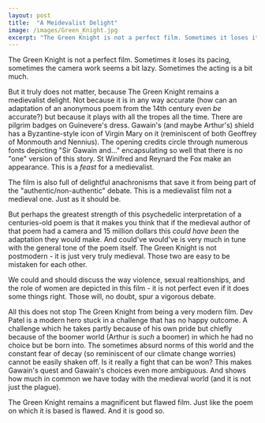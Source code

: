```yaml
---
layout: post
title:  "A Meidevalist Delight"
image: /images/Green_Knight.jpg
excerpt: "The Green Knight is not a perfect film. Sometimes it loses its pacing, sometimes the camera work seems a bit lazy. But it truly does not matter."
---
```


The Green Knight is not a perfect film. Sometimes it loses its pacing, sometimes the camera work seems a bit lazy. Sometimes the acting is a bit much.

But it truly does not matter, because The Green Knight remains a medievalist delight. Not because it is in any way accurate (how can an adaptation of an anonymous poem from the 14th century even *be* accurate?) but because it plays with all the tropes all the time. There are pilgrim badges on Guinevere's dress. Gawain's (and maybe Arthur's) shield has a Byzantine-style icon of Virgin Mary on it (reminiscent of both Geoffrey of Monmouth and Nennius). The opening credits circle through numerous fonts depicting "Sir Gawain and..." encapsulating so well that there is no "one" version of this story. St Winifred and Reynard the Fox make an appearance. This is a *feast* for a medievalist.

The film is also full of delightful anachronisms that save it from being part of the "authentic/non-authentic" debate. This is a medievalist film not a medieval one. Just as it should be.

But perhaps the greatest strength of this psychedelic interpretation of a centuries-old poem is that it makes you think that if the medieval author of that poem had a camera and 15 million dollars this *could have been* the adaptation they would make. And could've would've is very much in tune with the general tone of the poem itself. The Green Knight is not postmodern - it is just very truly medieval. Those two are easy to be mistaken for each other.

We could and should discuss the way violence, sexual realtionships, and the role of women are depicted in this film - it is not perfect even if it does some things right. Those will, no doubt, spur a vigorous debate.

All this does not stop The Green Knight from being a very modern film. Dev Patel is a modern hero stuck in a challenge that has no happy outcome. A challenge which he takes partly because of his own pride but chiefly because of the boomer world (Arthur is *such* a boomer) in which he had no choice but be born into. The sometimes absurd norms of this world and the constant fear of decay (so reminiscent of our climate change worries) cannot be easily shaken off. Is it really a fight that can be won? This makes Gawain's quest and Gawain's choices even more ambiguous. And shows how much in common we have today with the medieval world (and it is not just the plague).

The Green Knight remains a magnificent but flawed film. Just like the poem on which it is based is flawed. And it is good so.
